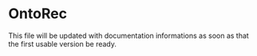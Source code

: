 # OntoRec

This file will be updated with documentation informations as soon as that the
first usable version be ready.
